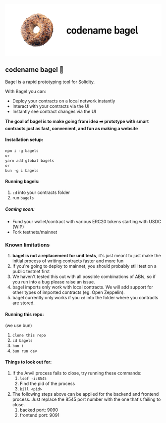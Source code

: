 ![codename bagel](https://github.com/Alex-Neo-Projects/bagels/blob/main/assets/banner.png)

## codename bagel 🥯

Bagel is a rapid prototyping tool for Solidity. 

With Bagel you can:
- Deploy your contracts on a local network instantly
- Interact with your contracts via the UI 
- Instantly see contract changes via the UI

**The goal of bagel is to make going from idea ➡️ prototype with smart contracts just as fast, convenient, and fun as making a website**

#### Installation setup:
```
npm i -g bagels 
or 
yarn add global bagels 
or 
bun -g i bagels
```

#### Running bagels: 
1) `cd` into your contracts folder 
2) run `bagels`

##### Coming soon:
- Fund your wallet/contract with various ERC20 tokens starting with USDC (WIP)
- Fork testnets/mainnet

### Known limitations
1) **bagel is not a replacement for unit tests**, it's just meant to just make the initial process of writing contracts faster and more fun
2) If you're going to deploy to mainnet, you should probably still test on a public testnet first
3) We haven't tested this out with all possible combinations of ABIs, so if you run into a bug please raise an issue.
4) bagel imports only work with local contracts. We will add support for other types of imported contracts (eg. Open Zeppelin).
5) bagel currently only works if you `cd` into the folder where you contracts are  stored.
#### Running this repo: 
(we use bun)

1) `Clone this repo`
2) `cd bagels`
3) `bun i`
4) `bun run dev`

#### Things to look out for: 
1) If the Anvil process fails to close, try running these commands: 
   1) `lsof -i:8545`
   2) Find the pid of the process
   3) `kill <pid>`
2) The following steps above can be applied for the backend and frontend process. Just replace the 8545 port number with the one that's failing to close.
   1) backed port: 9090 
   2) frontend port: 9091
